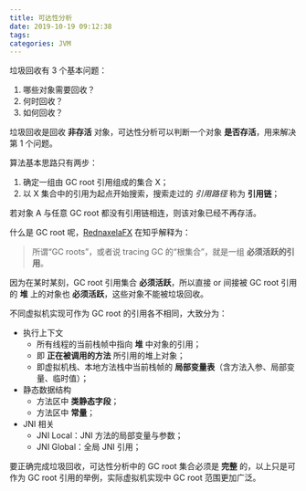 ```yaml
---
title: 可达性分析
date: 2019-10-19 09:12:38
tags:
categories: JVM
---
```


垃圾回收有 3 个基本问题：

1. 哪些对象需要回收？
2. 何时回收？
3. 如何回收？

垃圾回收是回收 **非存活** 对象，可达性分析可以判断一个对象 **是否存活**，用来解决第 1 个问题。

<!-- more -->

算法基本思路只有两步：

1. 确定一组由 GC root 引用组成的集合 X；
2. 以 X 集合中的引用为起点开始搜索，搜索走过的 *引用路径* 称为 **引用链**；

若对象 A 与任意 GC root 都没有引用链相连，则该对象已经不再存活。

什么是 GC root 呢，[RednaxelaFX](https://www.zhihu.com/question/53613423/answer/135743258) 在知乎解释为：

>所谓“GC roots”，或者说 tracing GC 的“根集合”，就是一组 **必须活跃的引用**。

因为在某时某刻，GC root 引用集合 **必须活跃**，所以直接 or 间接被 GC root 引用的 **堆** 上的对象也 **必须活跃**，这些对象不能被垃圾回收。

不同虚拟机实现可作为 GC root 的引用各不相同，大致分为：

* 执行上下文
  * 所有线程的当前栈帧中指向 **堆** 中对象的引用；
  * 即 **正在被调用的方法** 所引用的堆上对象；
  * 即虚拟机栈、本地方法栈中当前栈帧的 **局部变量表**（含方法入参、局部变量、临时值）；
* 静态数据结构
  * 方法区中 **类静态字段**；
  * 方法区中 **常量**；
* JNI 相关
  * JNI Local：JNI 方法的局部变量与参数；
  * JNI Global：全局 JNI 引用；

要正确完成垃圾回收，可达性分析中的 GC root 集合必须是 **完整** 的，以上只是可作为 GC root 引用的举例，实际虚拟机实现中 GC root 范围更加广泛。
